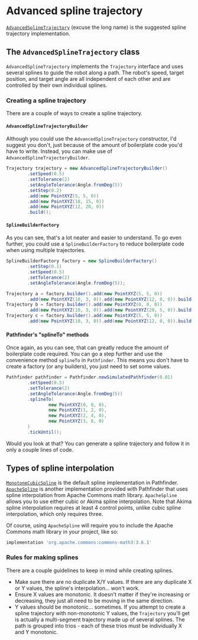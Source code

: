 # Advanced spline trajectory
[`AdvancedSplineTrajectory`](../pathfinder2-core/src/main/java/me/wobblyyyy/pathfinder2/trajectory/spline/AdvancedSplineTrajectory.java)
(excuse the long name) is the suggested spline trajectory implementation.

## The `AdvancedSplineTrajectory` class
`AdvancedSplineTrajectory` implements the `Trajectory` interface and uses
several splines to guide the robot along a path. The robot's speed, target
position, and target angle are all independent of each other and are controlled
by their own individual splines.

### Creating a spline trajectory
There are a couple of ways to create a spline trajectory.

#### `AdvancedSplineTrajectoryBuilder`
Although you could use the `AdvancedSplineTrajectory` constructor, I'd suggest
you don't, just because of the amount of boilerplate code you'd have to write.
Instead, you can make use of `AdvancedSplineTrajectoryBuilder`.
```java
Trajectory trajectory = new AdvancedSplineTrajectoryBuilder()
        .setSpeed(0.5)
        .setTolerance(2)
        .setAngleTolerance(Angle.fromDeg(5))
        .setStep(0.2)
        .add(new PointXYZ(5, 5, 0))
        .add(new PointXYZ(10, 15, 0))
        .add(new PointXYZ(12, 20, 0))
        .build();
```

#### `SplineBuilderFactory`
As you can see, that's a lot neater and easier to understand. To go even
further, you could use a `SplineBuilderFactory` to reduce boilerplate code
when using multiple trajectories.
```java
SplineBuilderFactory factory = new SplineBuilderFactory()
        .setStep(0.1)
        .setSpeed(0.5)
        .setTolerance(2)
        .setAngleTolerance(Angle.fromDeg(5));

Trajectory a = factory.builder().add(new PointXYZ(5, 5, 0))
        .add(new PointXYZ(10, 3, 0)).add(new PointXYZ(12, 0, 0)).build();
Trajectory b = factory.builder().add(new PointXYZ(0, 0, 0))
        .add(new PointXYZ(10, 3, 0)).add(new PointXYZ(20, 5, 0)).build();
Trajectory c = factory.builder().add(new PointXYZ(5, 5, 0))
        .add(new PointXYZ(10, 3, 0)).add(new PointXYZ(12, 0, 0)).build();
```

#### Pathfinder's "splineTo" methods
Once again, as you can see, that can greatly reduce the amount of boilerplate
code required. You can go a step further and use the convenience method
`splineTo` in `Pathfinder`. This means you don't have to create a factory
(or any builders), you just need to set some values.
```java
Pathfinder pathfinder = Pathfinder.newSimulatedPathfinder(0.01)
        .setSpeed(0.5)
        .setTolerance(2)
        .setAngleTolerance(Angle.fromDeg(5))
        .splineTo(
                new PointXYZ(0, 0, 0),
                new PointXYZ(1, 2, 0),
                new PointXYZ(2, 4, 0),
                new PointXYZ(3, 8, 0)
        )
        .tickUntil();
```

Would you look at that? You can generate a spline trajectory and follow it
in only a couple lines of code.

## Types of spline interpolation
[`MonotoneCubicSpline`](../pathfinder2-geometry/src/main/java/me/wobblyyyy/pathfinder2/math/MonotoneCubicSpline.java)
is the default spline implementation in Pathfinder.
[`ApacheSpline`](../pathfinder2-geometry/src/main/java/me/wobblyyyy/pathfinder2/math/ApacheSpline.java)
is another implementation provided with Pathfinder that uses spline
interpolation from Apache Commons math library. `ApacheSpline` allows you
to use either cubic or Akima spline interpolation. Note that Akima spline
interpolation requires at least 4 control points, unlike cubic spline
interpolation, which only requires three.

Of course, using `ApacheSpline` will require you to include the Apache Commons
math library in your project, like so:
```groovy
implementation 'org.apache.commons:commons-math3:3.6.1'
```

### Rules for making splines
There are a couple guidelines to keep in mind while creating splines.
- Make sure there are no duplicate X/Y values. If there are any duplicate
  X or Y values, the spline's interpolation... won't work.
- Ensure X values are monotonic. It doesn't matter if they're increasing or
  decreasing, they just all need to be moving in the same direction.
- Y values should be monotonic... sometimes. If you attempt to create a spline
  trajectory with non-monotonic Y values, the `Trajectory` you'll get is
  actually a multi-segment trajectory made up of several splines. The path
  is grouped into trios - each of these trios must be individually X and Y
  monotonic.
